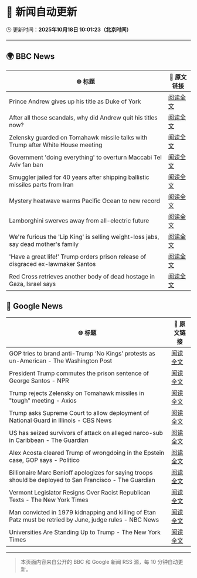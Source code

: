 # 🧠 新闻自动更新

🕒 更新时间：**2025年10月18日 10:01:23（北京时间）**

---

## 🌍 BBC News

| 🌐 标题 | 🔗 原文链接 |
|--------|-------------|
| Prince Andrew gives up his title as Duke of York | [阅读全文](https://www.bbc.com/news/articles/cgqlyw9g7weo?at_medium=RSS&at_campaign=rss) |
| After all those scandals, why did Andrew quit his titles now? | [阅读全文](https://www.bbc.com/news/articles/c3ep8gd1qv3o?at_medium=RSS&at_campaign=rss) |
| Zelensky guarded on Tomahawk missile talks with Trump after White House meeting | [阅读全文](https://www.bbc.com/news/articles/c93dqew8l3xo?at_medium=RSS&at_campaign=rss) |
| Government 'doing everything' to overturn Maccabi Tel Aviv fan ban | [阅读全文](https://www.bbc.com/news/articles/c5ylxn8g2y2o?at_medium=RSS&at_campaign=rss) |
| Smuggler jailed for 40 years after shipping ballistic missiles parts from Iran | [阅读全文](https://www.bbc.com/news/articles/cwy534vw28go?at_medium=RSS&at_campaign=rss) |
| Mystery heatwave warms Pacific Ocean to new record | [阅读全文](https://www.bbc.com/news/articles/ce3xynwwx4yo?at_medium=RSS&at_campaign=rss) |
| Lamborghini swerves away from all-electric future | [阅读全文](https://www.bbc.com/news/articles/clykvq2955qo?at_medium=RSS&at_campaign=rss) |
| We're furious the 'Lip King' is selling weight-loss jabs, say dead mother's family | [阅读全文](https://www.bbc.com/news/articles/c4gk0w95jyjo?at_medium=RSS&at_campaign=rss) |
| 'Have a great life!' Trump orders prison release of disgraced ex-lawmaker Santos | [阅读全文](https://www.bbc.com/news/articles/cy5q3439xpqo?at_medium=RSS&at_campaign=rss) |
| Red Cross retrieves another body of dead hostage in Gaza, Israel says | [阅读全文](https://www.bbc.com/news/articles/c5yp3eq9knvo?at_medium=RSS&at_campaign=rss) |

## 📰 Google News

| 🌐 标题 | 🔗 原文链接 |
|--------|-------------|
| GOP tries to brand anti-Trump ‘No Kings’ protests as un-American - The Washington Post | [阅读全文](https://news.google.com/rss/articles/CBMijgFBVV95cUxQMTNVUkotbEctUGd1dm84NXFYLS0zMVhPWUhsSnhMTGxxZE1Bc3N4UElETTduUFFEdkl6SmJIa0RGME1XZDloUDYyRTBndzhkM1R1V21SdWIybGhhbmRpY25TWEpNaUxoRnlkc0hpOWZhaWVEVGNJZEVCd3l0QjJfVVlJY2lfd1dhTko1T21R?oc=5) |
| President Trump commutes the prison sentence of George Santos - NPR | [阅读全文](https://news.google.com/rss/articles/CBMikwFBVV95cUxPeGpSZjROUGZ5WjJDLThISDJfR2lHN0JwTTVxMVI3cUpVNnNYRjVZNzc1ZU9CTm9oX0hQTVJ4cXVHTFVuT3R0ZkZMNVFNcjRHQW1hdnlGVjlVUGkzV0IwWlJpbFVocEtWZlM4dDBzU1dDMlBQc01xRHlDXzlMZnBRakdhdmU3M1g1MTk3Uk54QmdaaTQ?oc=5) |
| Trump rejects Zelensky on Tomahawk missiles in "tough" meeting - Axios | [阅读全文](https://news.google.com/rss/articles/CBMigwFBVV95cUxQd3MzZ3pFVWRvRS0xNzRlZ3Y1Z3V1a2lJZnF4aDhQR0stVG1jS3N5YzF6dkRpVnlXQzhuakJSYXBsSWdVMExsS1M1SVZPTTVVRk85dUpqWEdmUlJNQ1Z5X2M0c2NhUVJpNmVjVWtvU0dwMS1sNnNYSlhhaU91QmFKRXNZdw?oc=5) |
| Trump asks Supreme Court to allow deployment of National Guard in Illinois - CBS News | [阅读全文](https://news.google.com/rss/articles/CBMiiAFBVV95cUxOczZmd3lsNWR2TFdRcXcwVExxZ3U0aWNTaXlrZ011bU5OcEVSVGR0QURkaUxLdklRTEprV185WXBDai1uV1FaUFFQdU5wUmxZLVlxZHdRc0ZSazVYOU13LWhTRENXVjd3TXlmazJKV2xQamxraFZfUlJjek1HZXd3WjRIZk9QeG040gGOAUFVX3lxTFA3Q2tRYjllTXlRRy0tUEdpS0c5TVlOdVFod1ZkejA5eGU3dzQzSjFCTklsMFJoRWFvd3BlVXBuZlFCdFJRN0N0LTZhMDdvNUpVREh1REpwS3piWEg2a1ItTVRiVUpBdjBrZi14Z3dFR09oNGpUdHRjWlk5Umdlb20tOGlneGZiMThNU3RKbHc?oc=5) |
| US has seized survivors of attack on alleged narco-sub in Caribbean - The Guardian | [阅读全文](https://news.google.com/rss/articles/CBMioAFBVV95cUxPeUdTM0JDN0UwUWVYNDJLVUdtcFhFRXRNb2Q0US10ekQzSFNnb0pLeFltWTZmQ3diMC1oT2RWa3pia19jTWZyclJ3RUJFNFItTEh4c0lMUTFVZWt4QlpGZllka21ySzFHVmxJVmhUM1BEakYzUFRwaDM2VVFTMHVPOVlpcWN1TnNSMWM3bl9qbEI4M0RKRm5BbjFwaDhUS0ZU?oc=5) |
| Alex Acosta cleared Trump of wrongdoing in the Epstein case, GOP says - Politico | [阅读全文](https://news.google.com/rss/articles/CBMiugFBVV95cUxNUGllWk5aeGVUTmFTbkNqNnEyUEpTYXNqclFmNjNfeS04Q1Y3SVpOdW52ZGN6REE0YTIycGFuR0hkOHZYeVlWNl9YNnpUYlBRQUlmZmlhb2pfMkd2Y1owRDNGdWJUSXBkOHRNS1FORlFab1Y3NWJEdTJLU0pBcjcwSV9lLW1JVm94cVlpWTgydUg1UWVsbGZwMnBzTEF0UmwzdGI5VXF2dTlwWUtiVmxBWklsZ0kzc3BYNkE?oc=5) |
| Billionaire Marc Benioff apologizes for saying troops should be deployed to San Francisco - The Guardian | [阅读全文](https://news.google.com/rss/articles/CBMiogFBVV95cUxNckdfVW1yZ1NIUzZ6dGtzY25CWVU4N1pUcnB3MHJoa2VxT0ZEeTBIT2d2NzZjQ29wUWFkTnhfN1Q0MHItSW56Z09mdy1QTGU3Znk5LUxEcENiRy1aSVJEZjU4Qm9UUlZ2dHFqMlgzZWxGbEZxcFdlNGxybmRUTGJodjgxOGg2UEVwS1U5TGtYMXRCZ2NhNG1RdkZKS1paOVBSTmc?oc=5) |
| Vermont Legislator Resigns Over Racist Republican Texts - The New York Times | [阅读全文](https://news.google.com/rss/articles/CBMiowFBVV95cUxQeWk5UTRWLTRYUW5sQ1h0aVZ6b3R3c1JKSGhRbU9XTUhabVFyeG1mRFlPRXI4VTNpMmsxRk5UM244RzhiZmxwRzBkUXFFM2F3UHY0bkxHTTJ0RHR3RE9YZHVNQ1JETURVRnhHNmF3LXdHQk5rZmcxU2c4Ujg3SUltT1JWaHNqQWZDQUo1TldsaDByeUJCSWV5YzJzQzZqMVRMODlj?oc=5) |
| Man convicted in 1979 kidnapping and killing of Etan Patz must be retried by June, judge rules - NBC News | [阅读全文](https://news.google.com/rss/articles/CBMiugFBVV95cUxNa1dGdjI0VVYxN2RRaUlZc25HcEJLcnRad0dlRHlNdDFkQ1lfOWZ5bDFsNFc1MVdEbkd4X1FoWkVxNGpYSXJ6ay1mSi1zajRMTGJNZ2pMbU9JT250ZmdPcUNXZUVvc1NmQWdCNmZ1MlFJWHZfbkI5bEdqZk5VeEhLODhOdFNKaFdUclNaOTFSSjNVdndBbzB2bEdDcFozTEVtLTFPLW5rYlpNRTZRZDJDbU5NOEhsNUtwYlHSAVZBVV95cUxOWVdHcS13bms1S0pqYjRua1BvRVUwcS1TZGNKdXlXSXF3c2phdGlHOGFLZDZWY1lDUlp3V3JsU2xxRDdiNmpic0xtUEVXaUVYaG5PYTMtUQ?oc=5) |
| Universities Are Standing Up to Trump - The New York Times | [阅读全文](https://news.google.com/rss/articles/CBMihwFBVV95cUxQWFlfZ2xhMnQwZXhJcVh0SzlxMENTMHkwUGtJSm4zYkFxTHdnOVFfRDBtbjR6RVhROS11UTZqY1BDRTBxd0JJVzd4RkFnV215MTBhYUpiQUhDZXlBeXluLUVIMENleXE5aFNIOHhDT1ExNmN3eWxmU1ZQT1BmMHlaNnAzdmpGMGM?oc=5) |

---
> 本页面内容来自公开的 BBC 和 Google 新闻 RSS 源，每 10 分钟自动更新。